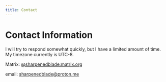 ```yaml
---
title: Contact
---
```

# Contact Information

I will try to respond somewhat quickly, but I have a limited amount of time. My timezone currently is UTC-8.

Matrix: [@sharpenedblade:matrix.org](https://matrix.to/#/@sharpenedblade:matrix.org)

email: [sharpenedblade@proton.me](mailto://sharpenedblade@proton.me)
